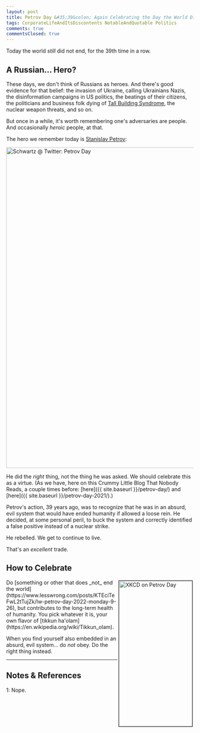 ```yaml
---
layout: post
title: Petrov Day &#35;39&colon; Again Celebrating the Day the World Did NOT End
tags: CorporateLifeAndItsDiscontents NotableAndQuotable Politics
comments: true
commentsClosed: true
---
```


Today the world _still_ did not end, for the 39th time in a row.  


## A Russian&hellip; Hero?  

These days, we don't think of Russians as heroes.  And there's good evidence for that
belief: the invasion of Ukraine, calling Ukrainians Nazis, the disinformation campaigns in
US politics, the beatings of their citizens, the politicians and business folk dying of
[Tall Building Syndrome](https://www.dailykos.com/stories/2022/9/21/2124313/-Another-Russian-dies-from-Tall-Building-Syndrome),
the nuclear weapon threats,
and so on.  

But once in a while, it's worth remembering one's adversaries are people.  And occasionally
_heroic_ people, at that.  

The hero we remember today is [Stanislav Petrov](https://en.wikipedia.org/wiki/Stanislav_Petrov):  

<a href="https://twitter.com/AtomicAnalyst/status/1442136321594511365">
  <img src="{{ site.baseurl }}/images/2022-09-26-petrov-day-2022-twitter-1.jpg" width="550" height="859" alt="Schwartz @ Twitter: Petrov Day" title="Schwartz @ Twitter: Petrov Day">
</a>

He did the _right_ thing, not the thing he was asked.  We should celebrate this as a
virtue.  (As we have, here on this Crummy Little Blog That Nobody Reads, a couple times
before: [here]({{ site.baseurl }}/petrov-day/) and [here]({{ site.baseurl }}/petrov-day-2021/).)  

Petrov's action, 39 years ago, was to recognize that he was in an absurd, evil system that
would have ended humanity if allowed a loose rein.  He decided, at some personal peril, to
buck the system and correctly identified a false positive instead of a nuclear strike.  

He rebelled.  We get to continue to live.  

That's an _excellent_ trade.  


## How to Celebrate  

<img src="{{ site.baseurl }}/images/xkcd_stanislav_petrov_day.png" width="197" height="390" alt="XKCD on Petrov Day" title="XKCD on Petrov Day" style="float: right; margin: 3px 3px 3px 3px; border: 1px solid #000000;">
Do
[something or other that does _not_ end the world](https://www.lesswrong.com/posts/KTEciTeFwL2tTujZk/lw-petrov-day-2022-monday-9-26),
but contributes to the long-term health of
humanity.  You pick whatever it is, your own flavor of [tikkun ha'olam](https://en.wikipedia.org/wiki/Tikkun_olam).  

When you find yourself also embedded in an absurd, evil system&hellip; do _not_ obey.  Do
the right thing instead.  

---

## Notes &amp; References  

<!--
<sup id="fn1a">[[1]](#fn1)</sup>

<a id="fn1">1</a>: ***, ["***"](***), *** [↩](#fn1a)  

<a href="{{ site.baseurl }}/images/***">
  <img src="{{ site.baseurl }}/images/***" width="400" height="***" alt="***" title="***" style="float: right; margin: 3px 3px 3px 3px; border: 1px solid #000000;">
</a>

<iframe width="400" height="224" src="***" allow="accelerometer; encrypted-media; gyroscope; picture-in-picture" allowfullscreen style="float: right; margin: 3px 3px 3px 3px; border: 1px solid #000000;"></iframe>
-->

<a id="fn1">1</a>: Nope.  

